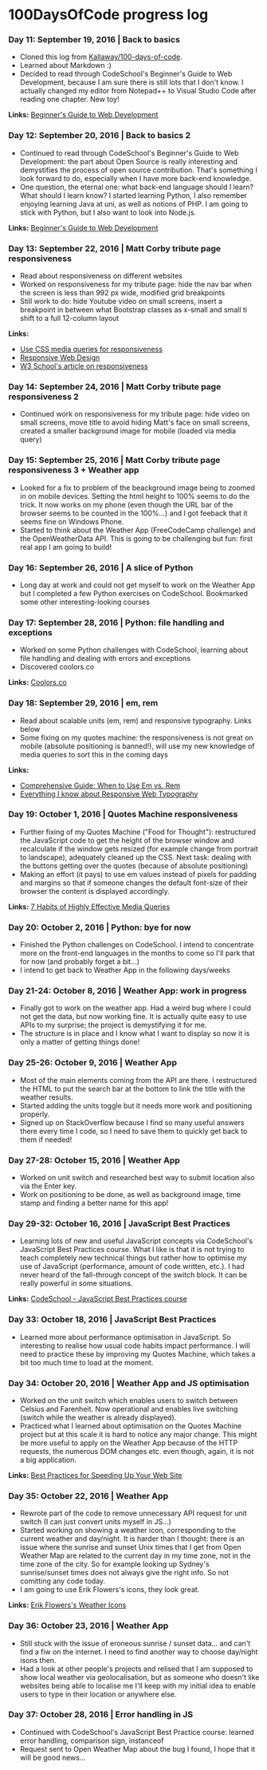 # 100DaysOfCode progress log

### Day 11: September 19, 2016 | Back to basics

* Cloned this log from [Kallaway/100-days-of-code](https://github.com/Kallaway/100-days-of-code).
* Learned about Markdown :)
* Decided to read through CodeSchool's Beginner's Guide to Web Development, because I am sure there is still lots that I don't know. I actually changed my editor from Notepad++ to Visual Studio Code after reading one chapter. New toy!

**Links:** [Beginner's Guide to Web Development](https://www.codeschool.com/beginners-guide-to-web-development)

### Day 12: September 20, 2016 | Back to basics 2

* Continued to read through CodeSchool's Beginner's Guide to Web Development: the part about Open Source is really interesting and demystifies the process of open source contribution. That's something I look forward to do, especially when I have more back-end knowledge.
* One question, the eternal one: what back-end language should I learn? What should I learn know? I started learning Python, I also remember enjoying learning Java at uni, as well as notions of PHP. I am going to stick with Python, but I also want to look into Node.js.

**Links:** [Beginner's Guide to Web Development](https://www.codeschool.com/beginners-guide-to-web-development)

### Day 13: September 22, 2016 | Matt Corby tribute page responsiveness

* Read about responsiveness on different websites
* Worked on responsiveness for my tribute page: hide the nav bar when the screen is less than 992 px wide, modified grid breakpoints
* Still work to do: hide Youtube video on small screens, insert a breakpoint in between what Bootstrap classes as x-small and small ti shift to a full 12-column layout

**Links:** 
* [Use CSS media queries for responsiveness](https://developers.google.com/web/fundamentals/design-and-ui/responsive/fundamentals/use-media-queries?hl=en)  
* [Responsive Web Design](http://learn.shayhowe.com/advanced-html-css/responsive-web-design/)  
* [W3 School's article on responsiveness](http://www.w3schools.com/css/css_rwd_viewport.asp)

### Day 14: September 24, 2016 | Matt Corby tribute page responsiveness 2

* Continued work on responsiveness for my tribute page: hide video on small screens, move title to avoid hiding Matt's face on small screens, created a smaller background image for mobile (loaded via media query)

### Day 15: September 25, 2016 | Matt Corby tribute page responsiveness 3 + Weather app

* Looked for a fix to problem of the beackground image being to zoomed in on mobile devices. Setting the html height to 100% seems to do the trick. It now works on my phone (even though the URL bar of the browser seems to be counted in the 100%...) and I got feeback that it seems fine on Windows Phone.
* Started to think about the Weather App (FreeCodeCamp challenge) and the OpenWeatherData API. This is going to be challenging but fun: first real app I am going to build!

### Day 16: September 26, 2016 | A slice of Python

* Long day at work and could not get myself to work on the Weather App but I completed a few Python exercises on CodeSchool. Bookmarked some other interesting-looking courses

### Day 17: September 28, 2016 | Python: file handling and exceptions

* Worked on some Python challenges with CodeSchool, learning about file handling and dealing with errors and exceptions
* Discovered coolors.co

**Links:** [Coolors.co](http://coolors.co/)

### Day 18: September 29, 2016 | em, rem

* Read about scalable units (em, rem) and responsive typography. Links below
* Some fixing on my quotes machine: the responsiveness is not great on mobile (absolute positioning is banned!), will use my new knowledge of media queries to sort this in the coming days

**Links:** 
* [Comprehensive Guide: When to Use Em vs. Rem](https://webdesign.tutsplus.com/tutorials/comprehensive-guide-when-to-use-em-vs-rem--cms-23984)
* [Everything I know about Responsive Web Typography](https://zellwk.com/blog/responsive-typography/)

### Day 19: October 1, 2016 | Quotes Machine responsiveness

* Further fixing of my Quotes Machine ("Food for Thought"): restructured the JavaScript code to get the height of the browser window and recalculate if the window gets resized (for example change from portrait to landscape), adequately cleaned up the CSS. Next task: dealing with the buttons getting over the quotes (because of absolute positioning)
* Making an effort (it pays) to use em values instead of pixels for padding and margins so that if someone changes the default font-size of their browser the content is displayed accordingly.

**Links:** [7 Habits of Highly Effective Media Queries](http://bradfrost.com/blog/post/7-habits-of-highly-effective-media-queries/)

### Day 20: October 2, 2016 | Python: bye for now

* Finished the Python challenges on CodeSchool. I intend to concentrate more on the front-end languages in the months to come so I'll park that for now (and probably forget a bit...)
* I intend to get back to Weather App in the following days/weeks

### Day 21-24: October 8, 2016 | Weather App: work in progress

* Finally got to work on the weather app. Had a weird bug where I could not get the data, but now working fine. It is actually quite easy to use APIs to my surprise; the project is demystifying it for me.
* The structure is in place and I know what I want to display so now it is only a matter of getting things done!

### Day 25-26: October 9, 2016 | Weather App

* Most of the main elements coming from the API are there. I restructured the HTML to put the search bar at the bottom to link the title with the weather results.
* Started adding the units toggle but it needs more work and positioning properly.
* Signed up on StackOverflow because I find so many useful answers there every time I code, so I need to save them to quickly get back to them if needed!

### Day 27-28: October 15, 2016 | Weather App

* Worked on unit switch and researched best way to submit location also via the Enter key.
* Work on positioning to be done, as well as background image, time stamp and finding a better name for this app!

### Day 29-32: October 16, 2016 | JavaScript Best Practices

* Learning lots of new and useful JavaScript concepts via CodeSchool's JavaScript Best Practices course. What I like is that it is not trying to teach completely new technical things but rather how to optimise my use of JavaScript (performance, amount of code written, etc.). I had never heard of the fall-through concept of the switch block. It can be really powerful in some situations.

**Links:** [CodeSchool - JavaScript Best Practices course](https://www.codeschool.com/courses/javascript-best-practices)

### Day 33: October 18, 2016 | JavaScript Best Practices

* Learned more about performance optimisation in JavaScript. So interesting to realise how usual code habits impact performance. I will need to practice these by improving my Quotes Machine, which takes a bit too much time to load at the moment.

### Day 34: October 20, 2016 | Weather App and JS optimisation

* Worked on the unit switch which enables users to switch between Celsius and Farenheit. Now operational and enables live switching (switch while the weather is already displayed).
* Practiced what I learned about optimisation on the Quotes Machine project but at this scale it is hard to notice any major change. This might be more useful to apply on the Weather App because of the HTTP requests, the numerous DOM changes etc. even though, again, it is not a big application.

**Links:** [Best Practices for Speeding Up Your Web Site](https://developer.yahoo.com/performance/rules.html)

### Day 35: October 22, 2016 | Weather App

* Rewrote part of the code to remove unnecessary API request for unit switch (I can just convert units myself in JS...)
* Started working on showing a weather icon, corresponding to the current weather and day/night. It is harder than I thought: there is an issue where the sunrise and sunset Unix times that I get from Open Weather Map are related to the current day in my time zone, not in the time zone of the city. So for example looking up Sydney's sunrise/sunset times does not always give the right info. So not comitting any code today.
* I am going to use Erik Flowers's icons, they look great.

**Links:** [Erik Flowers's Weather Icons](https://erikflowers.github.io/weather-icons/)

### Day 36: October 23, 2016 | Weather App

* Still stuck with the issue of eroneous sunrise / sunset data... and can't find a fiw on the internet. I need to find another way to choose day/night isons then. 
* Had a look at other people's projects and relised that I am supposed to show local weather via geolocalisation, but as someone who doesn't like websites being able to localise me I'll keep with my initial idea to enable users to type in their location or anywhere else.

### Day 37: October 28, 2016 | Error handling in JS

* Continued with CodeSchool's JavaScript Best Practice course: learned error handling, comparison sign, instanceof
* Request sent to Open Weather Map about the bug I found, I hope that it will be good news...
